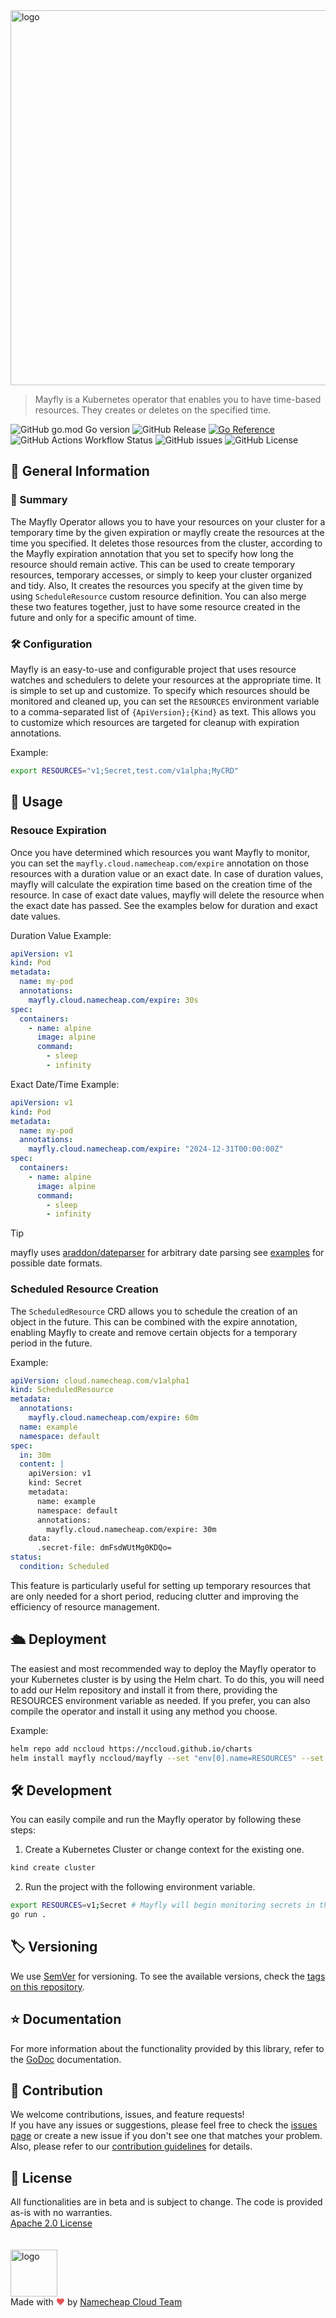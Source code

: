 <picture>
  <source media="(prefers-color-scheme: dark)" srcset="https://github.com/user-attachments/assets/c7b76ed9-1c02-4172-bd6c-c37cf1cf6269">
  <img alt="logo" width="600"  src="https://github.com/user-attachments/assets/65690736-3dbb-4e92-9d18-83b7a6284bd7">
</picture>

> Mayfly is a Kubernetes operator that enables you to have time-based resources. They creates or deletes on the specified time.

![GitHub go.mod Go version](https://img.shields.io/github/go-mod/go-version/nccloud/mayfly)
![GitHub Release](https://img.shields.io/github/v/release/nccloud/mayfly)
[![Go Reference](https://pkg.go.dev/badge/github.com/NCCloud/mayfly.svg)](https://pkg.go.dev/github.com/NCCloud/mayfly)
![GitHub Actions Workflow Status](https://img.shields.io/github/actions/workflow/status/nccloud/mayfly/test.yaml?label=tests)
![GitHub issues](https://img.shields.io/github/issues/nccloud/mayfly)
![GitHub License](https://img.shields.io/github/license/nccloud/mayfly)

## 📖 General Information

### 📄 Summary

The Mayfly Operator allows you to have your resources on your cluster for a temporary time by the given expiration or mayfly create the resources at the time you specified.
It deletes those resources from the cluster, according to the Mayfly expiration annotation that you set to specify how long the resource should remain active. This can be used to create temporary resources, temporary accesses, or simply to keep your cluster organized and tidy. 
Also, It creates the resources you specify at the given time by using `ScheduleResource` custom resource definition. You can also merge these two features together, just to have some resource created in the future and only for a specific amount of time.   

### 🛠 Configuration

Mayfly is an easy-to-use and configurable project that uses resource watches and schedulers to delete your resources at the appropriate time. It is simple to set up and customize.
To specify which resources should be monitored and cleaned up, you can set the `RESOURCES` environment variable to a comma-separated list of `{ApiVersion};{Kind}` as text. This allows you to customize which resources are targeted for cleanup with expiration annotations.

Example:
```bash
export RESOURCES="v1;Secret,test.com/v1alpha;MyCRD"
```

## 🚀 Usage

### Resouce Expiration

Once you have determined which resources you want Mayfly to monitor, you can set the `mayfly.cloud.namecheap.com/expire` annotation on those resources with a duration value or an exact date. In case of duration values, mayfly will calculate the expiration time based on the creation time of the resource. In case of exact date values, mayfly will delete the resource when the exact date has passed. See the examples below for duration and exact date values.

Duration Value Example:

```yaml
apiVersion: v1
kind: Pod
metadata:
  name: my-pod
  annotations:
    mayfly.cloud.namecheap.com/expire: 30s
spec:
  containers:
    - name: alpine
      image: alpine
      command:
        - sleep
        - infinity
```

Exact Date/Time Example:

```yaml
apiVersion: v1
kind: Pod
metadata:
  name: my-pod
  annotations:
    mayfly.cloud.namecheap.com/expire: "2024-12-31T00:00:00Z"
spec:
  containers:
    - name: alpine
      image: alpine
      command:
        - sleep
        - infinity
```

> [!TIP]
> mayfly uses [araddon/dateparser](https://github.com/araddon/dateparse) for arbitrary date parsing see [examples](https://github.com/araddon/dateparse?tab=readme-ov-file#extended-example) for possible date formats.

### Scheduled Resource Creation

The `ScheduledResource` CRD allows you to schedule the creation of an object in the future. This can be combined with the expire annotation, enabling Mayfly to create and remove certain objects for a temporary period in the future.

Example:
```yaml
apiVersion: cloud.namecheap.com/v1alpha1
kind: ScheduledResource
metadata:
  annotations:
    mayfly.cloud.namecheap.com/expire: 60m
  name: example
  namespace: default
spec:
  in: 30m
  content: |
    apiVersion: v1
    kind: Secret
    metadata:
      name: example
      namespace: default
      annotations:
        mayfly.cloud.namecheap.com/expire: 30m
    data:
      .secret-file: dmFsdWUtMg0KDQo=
status:
  condition: Scheduled
```
This feature is particularly useful for setting up temporary resources that are only needed for a short period, reducing clutter and improving the efficiency of resource management.

## 🛳️ Deployment

The easiest and most recommended way to deploy the Mayfly operator to your Kubernetes cluster is by using the Helm chart. To do this, you will need to add our Helm repository and install it from there, providing the RESOURCES environment variable as needed. If you prefer, you can also compile the operator and install it using any method you choose.

Example:
```bash
helm repo add nccloud https://nccloud.github.io/charts
helm install mayfly nccloud/mayfly --set "env[0].name=RESOURCES" --set "env[0].value=v1;Secret" #For only secrets
```

## 🛠 Development

You can easily compile and run the Mayfly operator by following these steps:

1) Create a Kubernetes Cluster or change context for the existing one.

```bash
kind create cluster
```

2) Run the project with the following environment variable.

```bash
export RESOURCES=v1;Secret # Mayfly will begin monitoring secrets in the cluster. For more information, see the configuration section.
go run .
```

## 🏷️ Versioning

We use [SemVer](http://semver.org/) for versioning.
To see the available versions, check the [tags on this repository](https://github.com/nccloud/mayfly/tags).

## ⭐️ Documentation

For more information about the functionality provided by this library, refer to the [GoDoc](http://godoc.org/github.com/nccloud/mayfly) documentation.


## 🤝 Contribution

We welcome contributions, issues, and feature requests!<br />
If you have any issues or suggestions, please feel free to check the [issues page](https://github.com/nccloud/mayfly/issues) or create a new issue if you don't see one that matches your problem. <br>
Also, please refer to our [contribution guidelines](CONTRIBUTING.md) for details.

## 📝 License
All functionalities are in beta and is subject to change. The code is provided as-is with no warranties.<br>
[Apache 2.0 License](./LICENSE)<br>
<br><br>
<img alt="logo" width="75" src="https://avatars.githubusercontent.com/u/7532706" /><br>
Made with <span style="color: #e25555;">&hearts;</span> by [Namecheap Cloud Team](https://github.com/NCCloud)
